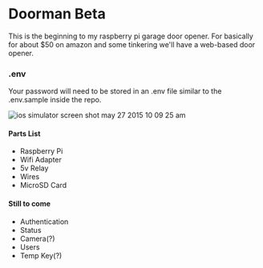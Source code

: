 # Doorman Beta
This is the beginning to my raspberry pi garage door opener. For basically for about $50 on amazon and some tinkering we'll have a web-based door opener.

### .env
Your password will need to be stored in an .env file similar to the .env.sample inside the repo.

![ios simulator screen shot may 27 2015 10 09 25 am](https://cloud.githubusercontent.com/assets/51578/7837942/32492788-0458-11e5-9851-71353a70e806.png)

#### Parts List
- Raspberry Pi
- Wifi Adapter
- 5v Relay
- Wires
- MicroSD Card

#### Still to come
- Authentication
- Status
- Camera(?)
- Users
- Temp Key(?)
